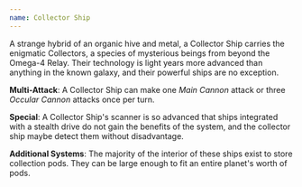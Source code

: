 ```yaml
---
name: Collector Ship
---
```

A strange hybrid of an organic hive and metal, a Collector Ship carries the enigmatic Collectors, a species of
mysterious beings from beyond the Omega-4 Relay. Their technology is light years more advanced than anything in
the known galaxy, and their powerful ships are no exception.

__Multi-Attack__: A Collector Ship can make one _Main Cannon_ attack or three _Occular Cannon_ attacks once per turn.

__Special__: A Collector Ship's scanner is so advanced that ships integrated with a stealth drive do not gain the benefits
of the system, and the collector ship maybe detect them without disadvantage.


__Additional Systems__: The majority of the interior of these ships exist to store collection pods. They can be
large enough to fit an entire planet's worth of pods.
